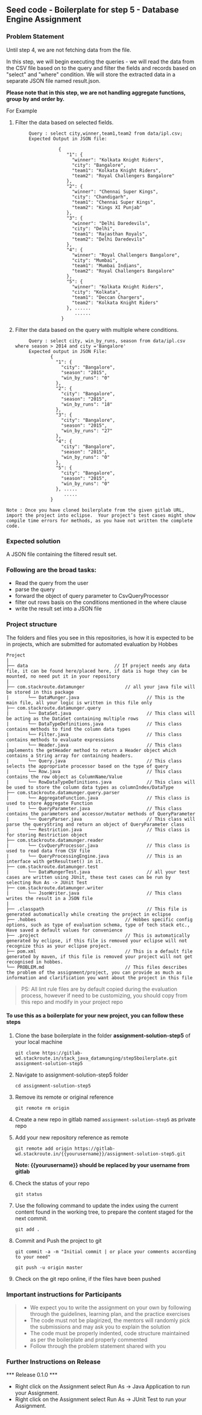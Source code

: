 ## Seed code - Boilerplate for step 5 - Database Engine Assignment

### Problem Statement

Until step 4, we are not fetching data from the file.

In this step, we will begin executing the queries - we will read the data from the CSV file based on to the query and filter the fields and records based on "select" and "where" condition. 
We will store the extracted data in a separate JSON file named result.json.

**Please note that in this step, we are not handling aggregate functions, group by and order by.** 

For Example
1. Filter the data based on selected fields.

            Query : select city,winner,team1,team2 from data/ipl.csv;
            Expected Output in JSON file:

                       {
                          "1": {
                            "winner": "Kolkata Knight Riders",
                            "city": "Bangalore",
                            "team1": "Kolkata Knight Riders",
                            "team2": "Royal Challengers Bangalore"
                          },
                          "2": {
                            "winner": "Chennai Super Kings",
                            "city": "Chandigarh",
                            "team1": "Chennai Super Kings",
                            "team2": "Kings XI Punjab"
                          },
                          "3": {
                            "winner": "Delhi Daredevils",
                            "city": "Delhi",
                            "team1": "Rajasthan Royals",
                            "team2": "Delhi Daredevils"
                          },
                          "4": {
                            "winner": "Royal Challengers Bangalore",
                            "city": "Mumbai",
                            "team1": "Mumbai Indians",
                            "team2": "Royal Challengers Bangalore"
                          },
                          "5": {
                            "winner": "Kolkata Knight Riders",
                            "city": "Kolkata",
                            "team1": "Deccan Chargers",
                            "team2": "Kolkata Knight Riders"
                          }, ......
                             ......
                        }


2. Filter the data based on the query with multiple where conditions.
                  
            Query : select city, win_by_runs, season from data/ipl.csv where season > 2014 and city ='Bangalore'
            Expected output in JSON File:
                    {
                      "1": {
                        "city": "Bangalore",
                        "season": "2015",
                        "win_by_runs": "0"
                      },
                      "2": {
                        "city": "Bangalore",
                        "season": "2015",
                        "win_by_runs": "18"
                      },
                      "3": {
                        "city": "Bangalore",
                        "season": "2015",
                        "win_by_runs": "27"
                      },
                      "4": {
                        "city": "Bangalore",
                        "season": "2015",
                        "win_by_runs": "0"
                      },
                      "5": {
                        "city": "Bangalore",
                        "season": "2015",
                        "win_by_runs": "0"
                      }, .....
                         .....
                    }


`Note : Once you have cloned boilerplate from the given gitlab URL, import the project into eclipse. 
Your project’s test cases might show compile time errors for methods, as you have not written the complete code.`

### Expected solution

A JSON file containing the filtered result set.

### Following are the broad tasks:

- Read the query from the user
- parse the query
- forward the object of query parameter to CsvQueryProcessor
- filter out rows basis on the conditions mentioned in the where clause
- write the result set into a JSON file

### Project structure

The folders and files you see in this repositories, is how it is expected to be in projects, which are submitted for automated evaluation by Hobbes

	Project
	|
	├── data 			                    // If project needs any data file, it can be found here/placed here, if data is huge they can be mounted, no need put it in your repository
	|
	├── com.stackroute.datamunger	            // all your java file will be stored in this package
	|	    └── DataMunger.java	                        // This is the main file, all your logic is written in this file only   
	├── com.stackroute.datamunger.query
	|		└── DataSet.java 		                    // This class will be acting as the DataSet containing multiple rows
	|		└── DataTypeDefinitions.java                // This class contains methods to find the column data types
	|		└── Filter.java 		                    // This class contains methods to evaluate expressions
	|		└── Header.java                             // This class implements the getHeader method to return a Header object which contains a String array for containing headers.
	|		└── Query.java                              // This class selects the appropriate processor based on the type of query
	|		└── Row.java                                // This class contains the row object as ColumnName/Value 
	|		└── RowDataTypeDefinitions.java             // This class will be used to store the column data types as columnIndex/DataType
	├── com.stackroute.datamunger.query.parser
	|		└── AggregateFunction.java                  // This class is used to store Aggregate Function
	|		└── QueryParameter.java                     // This class contains the parameters and accessor/mutator methods of QueryParameter
	|		└── QueryParser.java                        // This class will parse the queryString and return an object of QueryParameter class
	|		└── Restriction.java	                    // This class is for storing Restriction object
	├── com.stackroute.datamunger.reader
	|		└── CsvQueryProcessor.java                  // This class is used to read data from CSV file
	|		└── QueryProcessingEngine.java              // This is an interface with getResultset() in it.
	├── com.stackroute.datamunger.test
	|	    └── DataMungerTest.java                     // all your test cases are written using JUnit, these test cases can be run by selecting Run As -> JUnit Test 
	├── com.stackroute.datamunger.writer
	|		└── JsonWriter.java                         // This class writes the result in a JSON file
	|
	├── .classpath			                            // This file is generated automatically while creating the project in eclipse
	├── .hobbes   			                    // Hobbes specific config options, such as type of evaluation schema, type of tech stack etc., Have saved a default values for convenience
	├── .project			                    // This is automatically generated by eclipse, if this file is removed your eclipse will not recognize this as your eclipse project. 
	├── pom.xml 			                    // This is a default file generated by maven, if this file is removed your project will not get recognised in hobbes.
	└── PROBLEM.md  		                    // This files describes the problem of the assignment/project, you can provide as much as information and clarification you want about the project in this file

> PS: All lint rule files are by default copied during the evaluation process, however if need to be customizing, you should copy from this repo and modify in your project repo


#### To use this as a boilerplate for your new project, you can follow these steps

1. Clone the base boilerplate in the folder **assignment-solution-step5** of your local machine
     
    `git clone https://gitlab-wd.stackroute.in/stack_java_datamunging/step5boilerplate.git assignment-solution-step5`

2. Navigate to assignment-solution-step5 folder

    `cd assignment-solution-step5`

3. Remove its remote or original reference

     `git remote rm origin`

4. Create a new repo in gitlab named `assignment-solution-step5` as private repo

5. Add your new repository reference as remote

     `git remote add origin https://gitlab-wd.stackroute.in/{{yourusername}}/assignment-solution-step5.git`

     **Note: {{yourusername}} should be replaced by your username from gitlab**

5. Check the status of your repo 
     
     `git status`

6. Use the following command to update the index using the current content found in the working tree, to prepare the content staged for the next commit.

     `git add .`
 
7. Commit and Push the project to git

     `git commit -a -m "Initial commit | or place your comments according to your need"`

     `git push -u origin master`

8. Check on the git repo online, if the files have been pushed

### Important instructions for Participants
> - We expect you to write the assignment on your own by following through the guidelines, learning plan, and the practice exercises
> - The code must not be plagirized, the mentors will randomly pick the submissions and may ask you to explain the solution
> - The code must be properly indented, code structure maintained as per the boilerplate and properly commented
> - Follow through the problem statement shared with you

### Further Instructions on Release

*** Release 0.1.0 ***

- Right click on the Assignment select Run As -> Java Application to run your Assignment.
- Right click on the Assignment select Run As -> JUnit Test to run your Assignment.